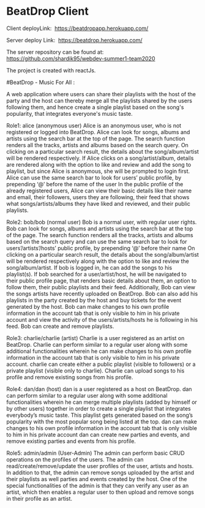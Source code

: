 # BeatDrop Client 

Client deployLink: 
https://beatdropapp.herokuapp.com/

Server deploy Link: 
https://beatdrop.herokuapp.com/

The server repository can be found at: 
https://github.com/shardik95/webdev-summer1-team2020

The project is created with reactJs.


#BeatDrop - Music For All : 


A web application where users can share their playlists with the host of the party and the host can thereby merge all the playlists shared by the users following them, and hence create a single playlist based on the song's popularity, that integrates everyone's music taste.



Role1: alice (anonymous user)
Alice is an anonymous user, who is not registered or logged into BeatDrop.
Alice can look for songs, albums and artists using the search bar at the top of the page.
The search function renders all the tracks, artists and albums based on the search query.
On clicking on a particular search result, the details about the song/album/artist will be rendered respectively.
If Alice clicks on a song/artist/album, details are rendered along with the option to like and review and add the song to playlist, but since Alice is anonymous, she will be prompted to login first.
Alice can use the same search bar to look for users’ public profile, by prepending ‘@’ before the name of the user
In the public profile of the already registered users, Alice can view their basic details like their name and email, their followers, users they are following, their feed that shows what songs/artists/albums they have liked and reviewed, and their public playlists. 



Role2: bob/bob (normal user)
Bob is a normal user, with regular user rights.
Bob can look for songs, albums and artists using the search bar at the top of the page.
The search function renders all the tracks, artists and albums based on the search query and can use the same search bar to look for users’/artists’/hosts’ public profile, by prepending ‘@’ before their name
On clicking on a particular search result, the details about the song/album/artist will be rendered respectively along with the option to like and review the song/album/artist. 
If bob is logged in, he can add the songs to his playlist(s).
If bob searched for a user/artist/host, he will be navigated to their public profile page, that renders basic details about them, an option to follow them, their public playlists and their feed. Additionally, Bob can view the songs artists have recently uploaded on BeatDrop. Bob can also add his playlists in the party created by the host and buy tickets for the event generated by the host.
Bob can make changes to his own profile information in the account tab that is only visible to him in his private account and view the activity of the users/artists/hosts he is following in his feed. Bob can create and remove playlists. 



Role3: charlie/charlie (artist)
Charlie is a user registered as an artist on BeatDrop.
Charlie can perform similar to a regular user along with some additional functionalities wherein he can make changes to his own profile information in the account tab that is only visible to him in his private account. charlie can create either a public playlist (visible to followers) or a private playlist (visible only to charlie). Charlie can upload songs to his profile and remove existing songs from his profile.



Role4: dan/dan (host)
dan is a user registered as a host on BeatDrop.
dan can perform similar to a regular user along with some additional functionalities wherein he can merge multiple playlists (added by himself or by other users) together in order to create a single playlist that integrates everybody’s music taste. This playlist gets generated based on the song’s popularity with the most popular song being listed at the top.
dan can make changes to his own profile information in the account tab that is only visible to him in his private account dan can create new parties and events, and remove existing parties and events from his profile.



Role5: admin/admin (User-Admin)
The admin can perform basic CRUD operations on the profiles of the users. The admin can read/create/remove/update the user profiles of the user, artists and hosts. In addition to that, the admin can remove songs uploaded by the artist and their playlists as well parties and events created by the host. One of the special functionalities of the admin is that they can verify any user as an artist, which then enables a regular user to then upload and remove songs in their profile as an artist.



